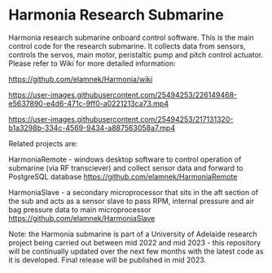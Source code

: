 # Harmonia Research Submarine
Harmonia research submarine onboard control software. This is the main control code for the research submarine. It collects data from sensors, controls the servos, main motor, peristaltic pump and pitch control actuator. Please refer to Wiki for more detailed information:

https://github.com/elamnek/Harmonia/wiki

https://user-images.githubusercontent.com/25494253/226149468-e5637890-e4d6-471c-9ff0-a0221213ca73.mp4

https://user-images.githubusercontent.com/25494253/217131320-b1a3298b-334c-4569-9434-a887563058a7.mp4







Related projects are: 

HarmoniaRemote - windows desktop software to control operation of submarine (via RF transciever) and collect sensor data and forward to PostgreSQL database
https://github.com/elamnek/HarmoniaRemote


HarmoniaSlave - a secondary microprocessor that sits in the aft section of the sub and acts as a sensor slave to pass RPM, internal pressure and air bag pressure data to main microprocessor
https://github.com/elamnek/HarmoniaSlave

Note: the Harmonia submarine is part of a University of Adelaide research project being carried out between mid 2022 and mid 2023 - this repository will be continually updated over the next few months with the latest code as it is developed. Final release will be published in mid 2023.
